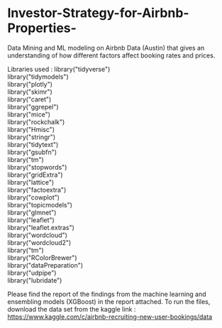 # Investor-Strategy-for-Airbnb-Properties-
Data Mining and ML modeling on Airbnb Data (Austin) that gives an understanding of how different factors affect booking rates and prices.

Libraries used : 
library("tidyverse")  
library("tidymodels")  
library("plotly")  
library("skimr")  
library("caret")  
library("ggrepel")  
library("mice")  
library("rockchalk")  
library("Hmisc")  
library("stringr")  
library("tidytext")  
library("gsubfn")  
library("tm")  
library("stopwords")  
library("gridExtra")  
library("lattice")  
library("factoextra")  
library("cowplot")  
library("topicmodels")  
library("glmnet")  
library("leaflet")  
library("leaflet.extras")  
library("wordcloud")  
library("wordcloud2")  
library("tm")  
library("RColorBrewer")  
library("dataPreparation")  
library("udpipe")  
library("lubridate")  
  
Please find the report of the findings from the machine learning and ensembling models (XGBoost) in the report attached. 
To run the files, download the data set from the kaggle link : https://www.kaggle.com/c/airbnb-recruiting-new-user-bookings/data

